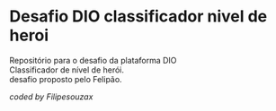 

# Desafio DIO classificador nivel de heroi
Repositório para o desafio da plataforma DIO   
 Classificador de nível de herói.  
   desafio proposto pelo Felipão.  


*coded by Filipesouzax*


